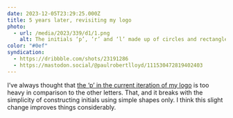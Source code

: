 ```yaml
---
date: 2023-12-05T23:29:25.000Z
title: 5 years later, revisiting my logo
photo:
  - url: /media/2023/339/d1/1.png
    alt: The initials ‘p’, ‘r’ and ‘l’ made up of circles and rectangles.
color: "#0ef"
syndication:
  - https://dribbble.com/shots/23191286
  - https://mastodon.social/@paulrobertlloyd/111530472819402403
---
```


I’ve always thought that [the ‘p’ in the current iteration of my logo](/2018/312/d1/) is too heavy in comparison to the other letters. That, and it breaks with the simplicity of constructing initials using simple shapes only. I think this slight change improves things considerably.
